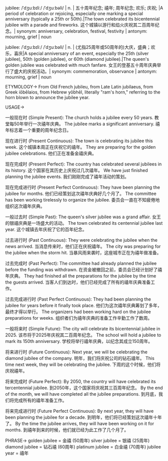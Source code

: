 jubilee: /ˈdʒuːbɪliː/ /ˈdʒuːbəli/
| n. | 五十周年纪念; 禧年; 周年纪念; 欢乐; 庆祝; |A period of celebration or rejoicing, especially one marking a special anniversary (typically a 25th or 50th).|The town celebrated its bicentennial jubilee with a parade and fireworks.  这个城镇以游行和焰火庆祝其二百周年纪念。| synonym: anniversary, celebration, festival, festivity | antonym: mourning, grief | noun

jubilee: /ˈdʒuːbɪliː/ /ˈdʒuːbəli/
| n. |  (尤指25周年或50周年的)大庆，盛典；欢乐，喜庆|A special anniversary of an event, especially the 25th (silver jubilee), 50th (golden jubilee), or 60th (diamond jubilee).|The queen's golden jubilee was celebrated with much fanfare. 女王的登基五十周年庆典举行了盛大的庆祝活动。| synonym: commemoration, observance | antonym: mourning, grief | noun


ETYMOLOGY->
From Old French jubileu, from Late Latin jubilaeus, from Greek iōbēlaios, from Hebrew yōbhēl, literally "ram's horn," referring to the horn blown to announce the jubilee year.


USAGE->

一般现在时 (Simple Present):
The church holds a jubilee every 50 years.  教堂每50年举行一次禧年庆典。
The jubilee marks a significant anniversary.  禧年标志着一个重要的周年纪念日。

现在进行时 (Present Continuous):
The town is celebrating its jubilee this week.  这个城镇本周正在庆祝它的禧年。
They are preparing for the golden jubilee celebrations.  他们正在准备金禧庆典。

现在完成时 (Present Perfect):
The country has celebrated several jubilees in its history.  这个国家在其历史上庆祝过几次禧年。
We have just finished planning the jubilee events. 我们刚刚完成了禧年活动的策划。

现在完成进行时 (Present Perfect Continuous):
They have been planning the jubilee for months. 他们已经策划这次禧年庆典好几个月了。
The committee has been working tirelessly to organize the jubilee. 委员会一直在不知疲倦地组织这次禧年庆典。

一般过去时 (Simple Past):
The queen's silver jubilee was a grand affair.  女王的银禧庆典是一场盛大的活动。
The town celebrated its centennial jubilee last year.  这个城镇去年庆祝了它的百年纪念。

过去进行时 (Past Continuous):
They were celebrating the jubilee when the news arrived. 当消息传来时，他们正在庆祝禧年。
The city was preparing for the jubilee when the storm hit. 当暴风雨来袭时，这座城市正在为禧年做准备。

过去完成时 (Past Perfect):
The committee had already planned the jubilee before the funding was withdrawn. 在资金被撤回之前，委员会已经计划好了禧年庆典。
They had finished all the preparations for the jubilee by the time the guests arrived.  当客人们到达时，他们已经完成了所有的禧年庆典准备工作。

过去完成进行时 (Past Perfect Continuous):
They had been planning the jubilee for years before it finally took place.  他们为这次禧年庆典筹划了多年，最终才得以举行。
The organizers had been working hard on the jubilee preparations for weeks.  组织者们为禧年庆典的准备工作辛勤工作了数周。


一般将来时 (Simple Future):
The city will celebrate its bicentennial jubilee in 2025.  该市将于2025年庆祝其二百周年纪念。
The school will hold a jubilee to mark its 150th anniversary.  学校将举行禧年庆典，以纪念其成立150周年。

将来进行时 (Future Continuous):
Next year, we will be celebrating the diamond jubilee of the company. 明年，我们将庆祝公司的钻石禧年。
This time next week, they will be celebrating the jubilee. 下周的这个时候，他们将庆祝禧年。

将来完成时 (Future Perfect):
By 2050, the country will have celebrated its tercentennial jubilee.  到2050年，这个国家将庆祝其三百周年纪念。
By the end of the month, we will have completed all the jubilee preparations. 到月底，我们将完成所有的禧年准备工作。

将来完成进行时 (Future Perfect Continuous):
By next year, they will have been planning the jubilee for a decade.  到明年，他们将已经策划这次禧年十年了。
By the time the jubilee arrives, they will have been working on it for months. 到禧年到来的时候，他们就已经为此工作了几个月了。



PHRASE->
golden jubilee = 金禧 (50周年)
silver jubilee = 银禧 (25周年)
diamond jubilee = 钻石禧 (60周年)
platinum jubilee = 白金禧 (70周年)
jubilee year = 禧年
